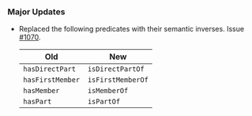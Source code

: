 ### Major Updates

- Replaced the following predicates with their semantic inverses. Issue [#1070](https://github.com/semanticarts/gist/issues/1070).
  
    | Old | New |
    | --------- | ------- |
    |`hasDirectPart` | `isDirectPartOf`|
    |`hasFirstMember` | `isFirstMemberOf`|
    |`hasMember` | `isMemberOf`|
    |`hasPart` | `isPartOf`|
